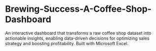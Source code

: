 # Brewing-Success-A-Coffee-Shop-Dashboard
An interactive dashboard that transforms a raw coffee shop dataset into actionable insights, enabling data-driven decisions for optimizing sales strategy and boosting profitability. Built with Microsoft Excel.
